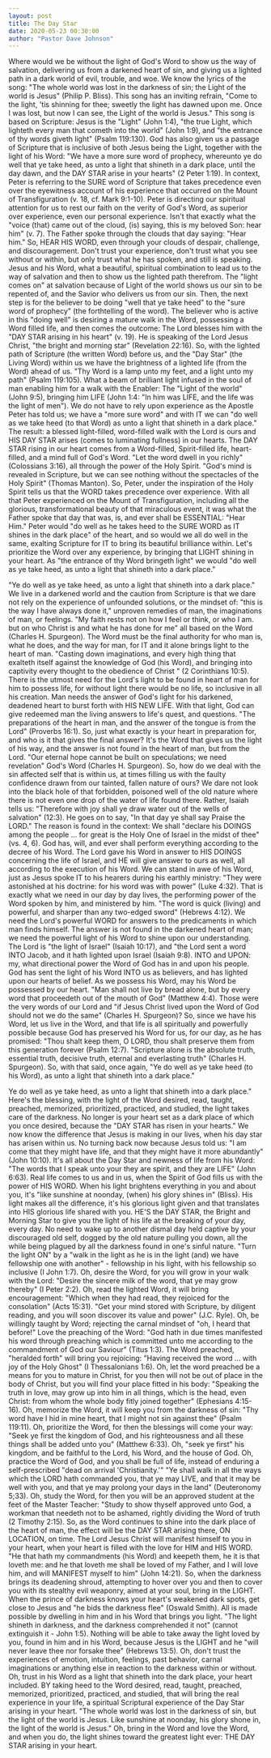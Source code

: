 ```yaml
---
layout: post
title: The Day Star
date: 2020-05-23 00:30:00
author: "Pastor Dave Johnson"
---
```

Where would we be without the light of God's Word to show us the way of salvation, delivering us from a darkened heart of sin, and giving us a lighted path in a dark world of evil, trouble, and woe.   We know the lyrics of the song: "The whole world was lost in the darkness of sin; the Light of the world is Jesus" (Philip P. Bliss).  This song has an inviting refrain, "Come to the light, 'tis shinning for thee; sweetly the light has dawned upon me.  Once I was lost, but now I can see, the Light of the world is Jesus."   This song is based on Scripture: Jesus is the "Light" (John 1:4), "the true Light, which lighteth every man that cometh into the world" (John 1:9), and "the entrance of thy words giveth light" (Psalm 119:130).  God has also given us a passage of Scripture that is inclusive of both Jesus being the Light, together with the light of his Word: "We have a more sure word of prophecy, whereunto ye do well that ye take heed, as unto a light that shineth in a dark place, until the day dawn, and the DAY STAR arise in your hearts" (2 Peter 1:19).  In context, Peter is referring to the SURE word of Scripture that takes precedence even over the eyewitness account of his experience that occurred on the Mount of Transfiguration (v. 18, cf. Mark 9:1-10).  Peter is directing our spiritual attention for us to rest our faith on the verity of God's Word, as superior over experience, even our personal experience.  Isn't that exactly what the "voice (that) came out of the cloud, (is) saying, this is my beloved Son: hear him" (v. 7).  The Father spoke through the clouds that day saying: "Hear him."   So, HEAR HIS WORD, even through your clouds of despair, challenge, and discouragement. Don't trust your experience, don't trust what you see without or within, but only trust what he has spoken, and still is speaking.  Jesus and his Word, what a beautiful, spiritual combination to lead us to the way of salvation and then to show us the lighted path therefrom.  The "light comes on" at salvation because of Light of the world shows us our sin to be repented of, and the Savior who delivers us from our sin.  Then, the next step is for the believer to be doing "well that ye take heed" to the "sure word of prophecy" (the forthtelling of the word).  The believer who is active in this "doing well" is desiring a mature walk in the Word, possessing a Word filled life, and then comes the outcome: The Lord blesses him with the "DAY STAR arising in his heart" (v. 19).  He is speaking of the Lord Jesus Christ, "the bright and morning star" (Revelation 22:16).  So, with the lighted path of Scripture (the written Word) before us, and the "Day Star" (the Living Word) within us we have the brightness of a lighted life (from the Word) ahead of us.  "Thy Word is a lamp unto my feet, and a light unto my path" (Psalm 119:105).  What a beam of brilliant light infused in the soul of man enabling him for a walk with the Enabler: The "Light of the world" (John 9:5), bringing him LIFE (John 1:4: "In him was LIFE, and the life was the light of men").  We do not have to rely upon experience as the Apostle Peter has told us; we have a "more sure word" and with IT we can "do well as we take heed (to that Word) as unto a light that shineth in a dark place."  The result:  a blessed light-filled, word-filled walk with the Lord is ours and HIS DAY STAR arises (comes to luminating fullness) in our hearts.  The DAY STAR rising in our heart comes from a Word-filled, Spirit-filled life, heart-filled, and a mind full of God's Word.  "Let the word dwell in you richly" (Colossians 3:16), all through the power of the Holy Spirit.  "God's mind is revealed in Scripture, but we can see nothing without the spectacles of the Holy Spirit" (Thomas Manton).   So, Peter, under the inspiration of the Holy Spirit tells us that the WORD takes precedence over experience.  With all that Peter experienced on the Mount of Transfiguration, including all the glorious, transformational beauty of that miraculous event, it was what the Father spoke that day that was, is, and ever shall be ESSENTIAL: "Hear Him."  Peter would "do well as he takes heed to the SURE WORD as IT shines in the dark place" of the heart, and so would we all do well in the same, exalting Scripture for IT to bring its beautiful brilliance within.   Let's prioritize the Word over any experience, by bringing that LIGHT shining in your heart.  As "the entrance of thy Word bringeth light" we would "do well as ye take heed, as unto a light that shineth into a dark place."

"Ye do well as ye take heed, as unto a light that shineth into a dark place."  We live in a darkened world and the caution from Scripture is that we dare not rely on the experience of unfounded solutions, or the mindset of: "this is the way I have always done it," unproven remedies of man, the imaginations of man, or feelings.  "My faith rests not on how I feel or think, or who I am. but on who Christ is and what he has done for me" all based on the Word (Charles H. Spurgeon).  The Word must be the final authority for who man is, what he does, and the way for man, for IT and it alone brings light to the heart of man.  "Casting down imaginations, and every high thing that exalteth itself against the knowledge of God (his Word), and bringing into captivity every thought to the obedience of Christ " (2 Corinthians 10:5).  There is the utmost need for the Lord's light to be found in heart of man for him to possess life, for without light there would be no life, so inclusive in all his creation.  Man needs the answer of God's light for his darkened, deadened heart to burst forth with HIS NEW LIFE.  With that light, God can give redeemed man the living answers to life's quest, and questions.  "The preparations of the heart in man, and the answer of the tongue is from the Lord" (Proverbs 16:1).  So, just what exactly is your heart in preparation for, and who is it that gives the final answer?  It's the Word that gives us the light of his way, and the answer is not found in the heart of man, but from the Lord.  "Our eternal hope cannot be built on speculations; we need revelation" God's Word (Charles H. Spurgeon).  So, how do we deal with the sin affected self that is within us, at times filling us with the faulty confidence drawn from our tainted, fallen nature of ours?  We dare not look into the black hole of that forbidden, poisoned well of the old nature where there is not even one drop of the water of life found there.  Rather, Isaiah tells us: "Therefore with joy shall ye draw water out of the wells of salvation" (12:3).  He goes on to say, "In that day ye shall say Praise the LORD."  The reason is found in the context: We shall "declare his DOINGS among the people ... for great is the Holy One of Israel in the midst of thee" (vs. 4, 6).  God has, will, and ever shall perform everything according to the decree of his Word.  The Lord gave his Word in answer to HIS DOINGS concerning the life of Israel, and HE will give answer to ours as well, all according to the execution of his Word.  We can stand in awe of his Word, just as Jesus spoke IT to his hearers during his earthly ministry: "They were astonished at his doctrine: for his word was with power" (Luke 4:32).  That is exactly what we need in our day by day lives, the performing power of the Word spoken by him, and ministered by him.  "The word is quick (living) and powerful, and sharper than any two-edged sword" (Hebrews 4:12).   We need the Lord's powerful WORD for answers to the predicaments in which man finds himself.  The answer is not found in the darkened heart of man; we need the powerful light of his Word to shine upon our understanding.  The Lord is "the light of Israel" (Isaiah 10:17), and "the Lord sent a word INTO Jacob, and it hath lighted upon Israel (Isaiah 9:8).  INTO and UPON: my, what directional power the Word of God has in and upon his people.  God has sent the light of his Word INTO us as believers, and has lighted upon our hearts of belief.  As we possess his Word, may his Word be possessed by our heart.  "Man shall not live by bread alone, but by every word that proceedeth out of the mouth of God" (Matthew 4:4).  Those were the very words of our Lord and "if Jesus Christ lived upon the Word of God should not we do the same" (Charles H. Spurgeon)?  So, since we have his Word, let us live in the Word, and that life is all spiritually and powerfully possible because God has preserved his Word for us, for our day, as he has promised: "Thou shalt keep them, O LORD, thou shalt preserve them from this generation forever  (Psalm 12:7).  "Scripture alone is the absolute truth, essential truth, decisive truth, eternal and everlasting truth" (Charles H. Spurgeon).   So, with that said, once again, "Ye do well as ye take heed (to his Word), as unto a light that shineth into a dark place."

Ye do well as ye take heed, as unto a light that shineth into a dark place."   Here's the blessing, with the light of the Word desired, read, taught, preached, memorized, prioritized, practiced, and studied, the light takes care of the darkness.  No longer is your heart set as a dark place of which you once desired, because the "DAY STAR has risen in your hearts."  We now know the difference that Jesus is making in our lives, when his day star has arisen within us.  No turning back now because Jesus told us: "I am come that they might have life, and that they might have it more abundantly" (John 10:10).   It's all about the Day Star and newness of life from his Word: "The words that I speak unto your they are spirit, and they are LIFE" (John 6:63).  Real life comes to us and in us, when the Spirit of God fills us with the power of HIS WORD.   When his light brightens everything in you and about you, it's "like sunshine at noonday, (when) his glory shines in" (Bliss).  His light makes all the difference, it's his glorious light given and that translates into HIS glorious life shared with you.   HE'S the DAY STAR, the Bright and Morning Star to give you the light of his life at the breaking of your day, every day.  No need to wake up to another dismal day held captive by your discouraged old self, dogged by the old nature pulling you down, all the while being plagued by all the darkness found in one's sinful nature.  "Turn the light ON" by a "walk in the light as he is in the light (and) we have fellowship one with another" - fellowship in his light, with his fellowship so inclusive (I John 1:7).   Oh, desire the Word, for you will grow in your walk with the Lord: "Desire the sincere milk of the word, that ye may grow thereby" (I Peter 2:2).  Oh, read the lighted Word, it will bring encouragement: "Which when they had read, they rejoiced for the consolation" (Acts 15:31).  "Get your mind stored with Scripture, by diligent reading, and you will soon discover its value and power" (J.C. Ryle).   Oh, be willingly taught by Word; rejecting the carnal mindset of "oh, I heard that before!"  Love the preaching of the Word: "God hath in due times manifested his word through preaching which is committed unto me according to the commandment of God our Saviour" (Titus 1:3).  The Word preached, "heralded forth" will bring you rejoicing: "Having received the word ... with joy of the Holy Ghost" (I Thessalonians 1:6).  Oh, let the word preached be a means for you to mature in Christ, for you then will not be out of place in the body of Christ, but you will find your place fitted in his body: "Speaking the truth in love, may grow up into him in all things, which is the head, even Christ: from whom the whole body fitly joined together" (Ephesians 4:15-16).  Oh, memorize the Word, it will keep you from the darkness of sin: "Thy word have I hid in mine heart, that I might not sin against thee" (Psalm 119:11).  Oh, prioritize the Word, for then the blessings will come your way: "Seek ye first the kingdom of God, and his righteousness and all these things shall be added unto you" (Matthew 6:33).  Oh, "seek ye first" his kingdom, and be faithful to the Lord, his Word, and the house of God.  Oh, practice the Word of God, and you shall be full of life, instead of enduring a self-prescribed "dead on arrival 'Christianity.'"  "Ye shall walk in all the ways which the LORD hath commanded you, that ye may LIVE, and that it may be well with you, and that ye may prolong your days in the land" (Deuteronomy 5;33).  Oh, study the Word, for then you will be an approved student at the feet of the Master Teacher: "Study to show thyself approved unto God, a workman that needeth not to be ashamed, rightly dividing the Word of truth (2 Timothy 2:15).  So, as the Word continues to shine into the dark place of the heart of man, the effect will be the DAY STAR arising there, ON LOCATION, on time.  The Lord Jesus Christ will manifest himself to you in your heart, when your heart is filled with the love for HIM and HIS WORD.  "He that hath my commandments (his Word) and keepeth them, he it is that loveth me: and he that loveth me shall be loved of my Father, and I will love him, and will MANIFEST myself to him" (John 14:21).   So, when the darkness brings its deadening shroud, attempting to hover over you and then to cover you with its stealthy evil weaponry, aimed at your soul, bring in the LIGHT.  When the prince of darkness knows your heart's weakened dark spots, get close to Jesus and "he bids the darkness flee"  (Oswald Smith).   All is made possible by dwelling in him and in his Word that brings you light. "The light shineth in darkness, and the darkness comprehended it not" (cannot extinguish it - John 1:5).  Nothing will be able to take away the light loved by you, found in him and in his Word, because Jesus is the LIGHT and he "will never leave thee nor forsake thee" (Hebrews 13:5).   Oh, don't trust the experiences of emotion, intuition, feelings, past behavior, carnal imaginations or anything else in reaction to the darkness within or without.  Oh, trust in his Word as a light that shineth into the dark place, your heart included.  BY taking heed to the Word desired, read, taught, preached, memorized, prioritized, practiced, and studied, that will bring the real experience in your life, a spiritual Scriptural experience of the Day Star arising in your heart.  "The whole world was lost in the darkness of sin, but the light of the world is Jesus. Like sunshine at noonday, his glory shone in, the light of the world is Jesus."   Oh, bring in the Word and love the Word, and when you do, the light shines toward the greatest light ever: THE DAY STAR arising in your heart.  